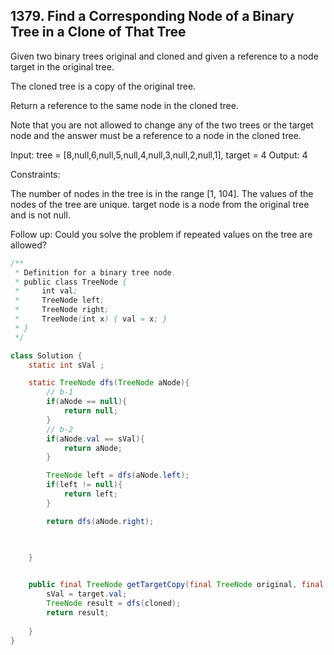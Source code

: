 ## 1379. Find a Corresponding Node of a Binary Tree in a Clone of That Tree

Given two binary trees original and cloned and given a reference to a node target in the original tree.

The cloned tree is a copy of the original tree.

Return a reference to the same node in the cloned tree.

Note that you are not allowed to change any of the two trees or the target node and the answer must be a reference to a node in the cloned tree.




Input: tree = [8,null,6,null,5,null,4,null,3,null,2,null,1], target = 4
Output: 4
 

Constraints:

The number of nodes in the tree is in the range [1, 104].
The values of the nodes of the tree are unique.
target node is a node from the original tree and is not null.
 

Follow up: Could you solve the problem if repeated values on the tree are allowed?

```java
/**
 * Definition for a binary tree node.
 * public class TreeNode {
 *     int val;
 *     TreeNode left;
 *     TreeNode right;
 *     TreeNode(int x) { val = x; }
 * }
 */

class Solution {
    static int sVal ;

    static TreeNode dfs(TreeNode aNode){
        // b-1
        if(aNode == null){
            return null;
        }
        // b-2
        if(aNode.val == sVal){
            return aNode;
        }

        TreeNode left = dfs(aNode.left);
        if(left != null){
            return left;
        }

        return dfs(aNode.right);

        
        
    }


    public final TreeNode getTargetCopy(final TreeNode original, final TreeNode cloned, final TreeNode target) {
        sVal = target.val;
        TreeNode result = dfs(cloned);
        return result;
        
    }
}
```
